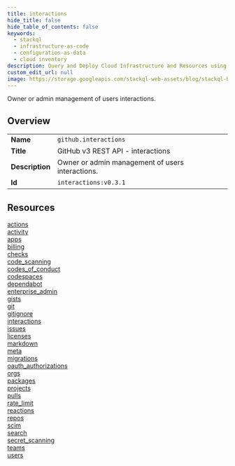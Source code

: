 ```yaml
---
title: interactions
hide_title: false
hide_table_of_contents: false
keywords:
  - stackql
  - infrastructure-as-code
  - configuration-as-data
  - cloud inventory
description: Query and Deploy Cloud Infrastructure and Resources using SQL
custom_edit_url: null
image: https://storage.googleapis.com/stackql-web-assets/blog/stackql-blog-post-featured-image.png
---
```

Owner or admin management of users interactions.  
    

## Overview
<table><tbody>
<tr><td><b>Name</b></td><td><code>github.interactions</code></td></tr>
<tr><td><b>Title</b></td><td>GitHub v3 REST API - interactions</td></tr>
<tr><td><b>Description</b></td><td>Owner or admin management of users interactions.</td></tr>
<tr><td><b>Id</b></td><td><code>interactions:v0.3.1</code></td></tr>
</tbody></table>

## Resources
<div class="row">
<div class="providerDocColumn">
<a href="/providers/github/interactions/actions/">actions</a><br />
<a href="/providers/github/interactions/activity/">activity</a><br />
<a href="/providers/github/interactions/apps/">apps</a><br />
<a href="/providers/github/interactions/billing/">billing</a><br />
<a href="/providers/github/interactions/checks/">checks</a><br />
<a href="/providers/github/interactions/code_scanning/">code_scanning</a><br />
<a href="/providers/github/interactions/codes_of_conduct/">codes_of_conduct</a><br />
<a href="/providers/github/interactions/codespaces/">codespaces</a><br />
<a href="/providers/github/interactions/dependabot/">dependabot</a><br />
<a href="/providers/github/interactions/enterprise_admin/">enterprise_admin</a><br />
<a href="/providers/github/interactions/gists/">gists</a><br />
<a href="/providers/github/interactions/git/">git</a><br />
<a href="/providers/github/interactions/gitignore/">gitignore</a><br />
<a href="/providers/github/interactions/interactions/">interactions</a><br />
<a href="/providers/github/interactions/issues/">issues</a><br />
<a href="/providers/github/interactions/licenses/">licenses</a><br />
</div>
<div class="providerDocColumn">
<a href="/providers/github/interactions/markdown/">markdown</a><br />
<a href="/providers/github/interactions/meta/">meta</a><br />
<a href="/providers/github/interactions/migrations/">migrations</a><br />
<a href="/providers/github/interactions/oauth_authorizations/">oauth_authorizations</a><br />
<a href="/providers/github/interactions/orgs/">orgs</a><br />
<a href="/providers/github/interactions/packages/">packages</a><br />
<a href="/providers/github/interactions/projects/">projects</a><br />
<a href="/providers/github/interactions/pulls/">pulls</a><br />
<a href="/providers/github/interactions/rate_limit/">rate_limit</a><br />
<a href="/providers/github/interactions/reactions/">reactions</a><br />
<a href="/providers/github/interactions/repos/">repos</a><br />
<a href="/providers/github/interactions/scim/">scim</a><br />
<a href="/providers/github/interactions/search/">search</a><br />
<a href="/providers/github/interactions/secret_scanning/">secret_scanning</a><br />
<a href="/providers/github/interactions/teams/">teams</a><br />
<a href="/providers/github/interactions/users/">users</a><br />
</div>
</div>
